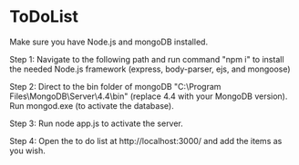 # ToDoList

Make sure you have Node.js and mongoDB installed.

Step 1: Navigate to the following path and run command "npm i" to install the needed Node.js framework (express, body-parser, ejs, and mongoose)

Step 2: Direct to the bin folder of mongoDB "C:\Program Files\MongoDB\Server\4.4\bin" (replace 4.4 with your MongoDB version). Run mongod.exe (to activate the database).

Step 3: Run node app.js to activate the server.

Step 4: Open the to do list at http://localhost:3000/ and add the items as you wish.

